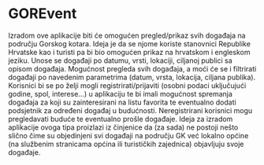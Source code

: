# GOREvent
Izradom ove aplikacije biti će omogućen pregled/prikaz svih događaja na području Gorskog kotara. Ideja je da se njome koriste stanovnici Republike Hrvatske kao i turisti pa bi bio omogućen prikaz na hrvatskom i engleskom jeziku.
Unose se događaji po datumu, vrsti, lokaciji, ciljanoj publici sa opisom događaja.
Mogućnost pregleda svih događaja, a moći će se i filtrirati događaji po navedenim parametrima (datum, vrsta, lokacija, ciljana publika).
Korisnici bi se po želji mogli registrirati/prijaviti (osobni podaci uključujući godine, spol, interese…) u aplikaciju te bi imali mogućnost spremanja događaja za koji su zainteresirani na listu favorita te eventualno dodati podsjetnik za određeni događaj u budućnosti.  Neregistrirani korisnici mogu pregledavati buduće te eventualno prošle događaje. 
Ideja za izradom aplikacije ovoga tipa proizlazi iz činjenice da (za sada) ne postoji nešto slično čime su objedinjeni svi događaji na području GK već lokalno općine (na službenim stranicama općina ili turističkih zajednica) objavljuju svoje događaje. 
